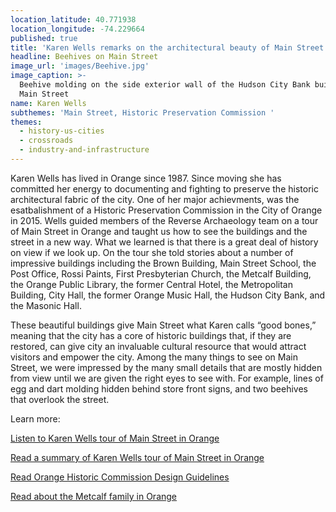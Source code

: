 ```yaml
---
location_latitude: 40.771938
location_longitude: -74.229664
published: true
title: 'Karen Wells remarks on the architectural beauty of Main Street in Orange  '
headline: Beehives on Main Street
image_url: 'images/Beehive.jpg'
image_caption: >-
  Beehive molding on the side exterior wall of the Hudson City Bank building on
  Main Street
name: Karen Wells
subthemes: 'Main Street, Historic Preservation Commission '
themes:
  - history-us-cities
  - crossroads
  - industry-and-infrastructure
---
```

Karen Wells has lived in Orange since 1987. Since moving she has committed her energy to documenting and fighting to preserve the historic architectural fabric of the city. One of her major achievments, was the esatbalishment of a Historic Preservation Commission in the  City of Orange in 2015. Wells guided members of the Reverse Archaeology team on a tour of Main Street in Orange and taught us how to see the buildings and the street in a new way. What we learned is that there is a great deal of history on view if we look up. On the tour she told stories about a number of impressive buildings including the Brown Building, Main Street School, the Post Office, Rossi Paints, First Presbyterian Church, the Metcalf Building, the Orange Public Library, the former Central Hotel, the Metropolitan Building, City Hall, the former Orange Music Hall, the Hudson City Bank, and the Masonic Hall. 

These beautiful buildings give Main Street what Karen calls “good bones,” meaning that the city has a core of historic buildings that, if they are restored, can give city an invaluable cultural resource that would attract visitors and empower the city. Among the many things to see on Main Street, we were impressed by the many small details that are mostly hidden from view until we are given the right eyes to see with. For example, lines of egg and dart molding hidden behind store front signs, and two beehives that overlook the street.  

Learn more:

[Listen to Karen Wells tour of Main Street in Orange](https://soundcloud.com/user-773139664/karen-wells-main-street-walk-12-12-15)

[Read a summary of Karen Wells tour of Main Street in Orange](https://github.com/uofo/reverse-archaeology-content/raw/gh-pages/files/Karen%20Wells%20-%20Main%20Street%20Walk%20-%2012-12-15.pdf)

[Read Orange Historic Commission Design Guidelines](https://github.com/uofo/reverse-archaeology-content/raw/gh-pages/files/Design_Guidelines_for_Historic_Districts2.pdf)  

[Read about the Metcalf family in Orange](https://github.com/uofo/reverse-archaeology-content/raw/gh-pages/files/Karen%20Wells%20-%20The%20Metcalf%20family%20in%20Orange.pdf)
